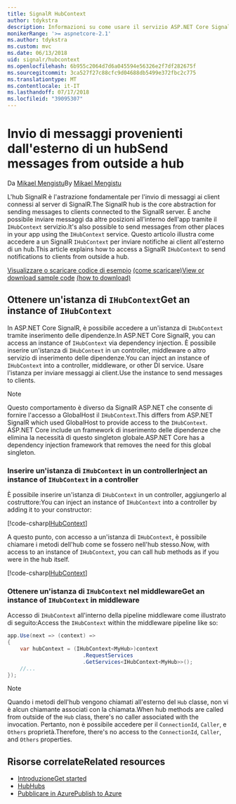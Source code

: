 ```yaml
---
title: SignalR HubContext
author: tdykstra
description: Informazioni su come usare il servizio ASP.NET Core SignalR HubContext per l'invio di notifiche ai client all'esterno di un hub.
monikerRange: '>= aspnetcore-2.1'
ms.author: tdykstra
ms.custom: mvc
ms.date: 06/13/2018
uid: signalr/hubcontext
ms.openlocfilehash: 6b955c2064d7d6a045594e56326e2f7df282675f
ms.sourcegitcommit: 3ca527f27c88cfc9d04688db5499e372fbc2c775
ms.translationtype: MT
ms.contentlocale: it-IT
ms.lasthandoff: 07/17/2018
ms.locfileid: "39095307"
---
```

# <a name="send-messages-from-outside-a-hub"></a><span data-ttu-id="00c98-103">Invio di messaggi provenienti dall'esterno di un hub</span><span class="sxs-lookup"><span data-stu-id="00c98-103">Send messages from outside a hub</span></span>

<span data-ttu-id="00c98-104">Da [Mikael Mengistu](https://twitter.com/MikaelM_12)</span><span class="sxs-lookup"><span data-stu-id="00c98-104">By [Mikael Mengistu](https://twitter.com/MikaelM_12)</span></span>

<span data-ttu-id="00c98-105">L'hub SignalR è l'astrazione fondamentale per l'invio di messaggi ai client connessi al server di SignalR.</span><span class="sxs-lookup"><span data-stu-id="00c98-105">The SignalR hub is the core abstraction for sending messages to clients connected to the SignalR server.</span></span> <span data-ttu-id="00c98-106">È anche possibile inviare messaggi da altre posizioni all'interno dell'app tramite il `IHubContext` servizio.</span><span class="sxs-lookup"><span data-stu-id="00c98-106">It's also possible to send messages from other places in your app using the `IHubContext` service.</span></span> <span data-ttu-id="00c98-107">Questo articolo illustra come accedere a un SignalR `IHubContext` per inviare notifiche ai client all'esterno di un hub.</span><span class="sxs-lookup"><span data-stu-id="00c98-107">This article explains how to access a SignalR `IHubContext` to send notifications to clients from outside a hub.</span></span>

<span data-ttu-id="00c98-108">[Visualizzare o scaricare codice di esempio](https://github.com/aspnet/Docs/tree/master/aspnetcore/signalr/hubcontext/sample/) [(come scaricare)](xref:tutorials/index#how-to-download-a-sample)</span><span class="sxs-lookup"><span data-stu-id="00c98-108">[View or download sample code](https://github.com/aspnet/Docs/tree/master/aspnetcore/signalr/hubcontext/sample/) [(how to download)](xref:tutorials/index#how-to-download-a-sample)</span></span>

## <a name="get-an-instance-of-ihubcontext"></a><span data-ttu-id="00c98-109">Ottenere un'istanza di `IHubContext`</span><span class="sxs-lookup"><span data-stu-id="00c98-109">Get an instance of `IHubContext`</span></span>

<span data-ttu-id="00c98-110">In ASP.NET Core SignalR, è possibile accedere a un'istanza di `IHubContext` tramite inserimento delle dipendenze.</span><span class="sxs-lookup"><span data-stu-id="00c98-110">In ASP.NET Core SignalR, you can access an instance of `IHubContext` via dependency injection.</span></span> <span data-ttu-id="00c98-111">È possibile inserire un'istanza di `IHubContext` in un controller, middleware o altro servizio di inserimento delle dipendenze.</span><span class="sxs-lookup"><span data-stu-id="00c98-111">You can inject an instance of `IHubContext` into a controller, middleware, or other DI service.</span></span> <span data-ttu-id="00c98-112">Usare l'istanza per inviare messaggi ai client.</span><span class="sxs-lookup"><span data-stu-id="00c98-112">Use the instance to send messages to clients.</span></span>

> [!NOTE]
> <span data-ttu-id="00c98-113">Questo comportamento è diverso da SignalR ASP.NET che consente di fornire l'accesso a GlobalHost il `IHubContext`.</span><span class="sxs-lookup"><span data-stu-id="00c98-113">This differs from ASP.NET SignalR which used GlobalHost to provide access to the `IHubContext`.</span></span> <span data-ttu-id="00c98-114">ASP.NET Core include un framework di inserimento delle dipendenze che elimina la necessità di questo singleton globale.</span><span class="sxs-lookup"><span data-stu-id="00c98-114">ASP.NET Core has a dependency injection framework that removes the need for this global singleton.</span></span>

### <a name="inject-an-instance-of-ihubcontext-in-a-controller"></a><span data-ttu-id="00c98-115">Inserire un'istanza di `IHubContext` in un controller</span><span class="sxs-lookup"><span data-stu-id="00c98-115">Inject an instance of `IHubContext` in a controller</span></span>

<span data-ttu-id="00c98-116">È possibile inserire un'istanza di `IHubContext` in un controller, aggiungerlo al costruttore:</span><span class="sxs-lookup"><span data-stu-id="00c98-116">You can inject an instance of `IHubContext` into a controller by adding it to your constructor:</span></span>

[!code-csharp[IHubContext](hubcontext/sample/Controllers/HomeController.cs?range=12-19,57)]

<span data-ttu-id="00c98-117">A questo punto, con accesso a un'istanza di `IHubContext`, è possibile chiamare i metodi dell'hub come se fossero nell'hub stesso.</span><span class="sxs-lookup"><span data-stu-id="00c98-117">Now, with access to an instance of `IHubContext`, you can call hub methods as if you were in the hub itself.</span></span>

[!code-csharp[IHubContext](hubcontext/sample/Controllers/HomeController.cs?range=21-25)]

### <a name="get-an-instance-of-ihubcontext-in-middleware"></a><span data-ttu-id="00c98-118">Ottenere un'istanza di `IHubContext` nel middleware</span><span class="sxs-lookup"><span data-stu-id="00c98-118">Get an instance of `IHubContext` in middleware</span></span>

<span data-ttu-id="00c98-119">Accesso di `IHubContext` all'interno della pipeline middleware come illustrato di seguito:</span><span class="sxs-lookup"><span data-stu-id="00c98-119">Access the `IHubContext` within the middleware pipeline like so:</span></span>

```csharp
app.Use(next => (context) =>
{
    var hubContext = (IHubContext<MyHub>)context
                        .RequestServices
                        .GetServices<IHubContext<MyHub>>();
    //...
});
```

> [!NOTE]
> <span data-ttu-id="00c98-120">Quando i metodi dell'hub vengono chiamati all'esterno del `Hub` classe, non vi è alcun chiamante associati con la chiamata.</span><span class="sxs-lookup"><span data-stu-id="00c98-120">When hub methods are called from outside of the `Hub` class, there's no caller associated with the invocation.</span></span> <span data-ttu-id="00c98-121">Pertanto, non è possibile accedere per il `ConnectionId`, `Caller`, e `Others` proprietà.</span><span class="sxs-lookup"><span data-stu-id="00c98-121">Therefore, there's no access to the `ConnectionId`, `Caller`, and `Others` properties.</span></span>

## <a name="related-resources"></a><span data-ttu-id="00c98-122">Risorse correlate</span><span class="sxs-lookup"><span data-stu-id="00c98-122">Related resources</span></span>

* [<span data-ttu-id="00c98-123">Introduzione</span><span class="sxs-lookup"><span data-stu-id="00c98-123">Get started</span></span>](xref:tutorials/signalr)
* [<span data-ttu-id="00c98-124">Hub</span><span class="sxs-lookup"><span data-stu-id="00c98-124">Hubs</span></span>](xref:signalr/hubs)
* [<span data-ttu-id="00c98-125">Pubblicare in Azure</span><span class="sxs-lookup"><span data-stu-id="00c98-125">Publish to Azure</span></span>](xref:signalr/publish-to-azure-web-app)
